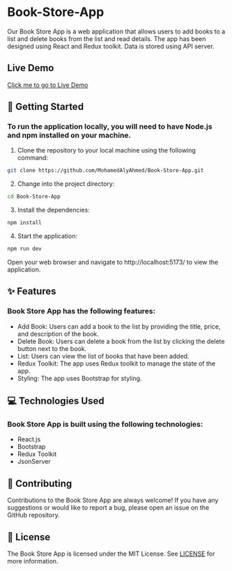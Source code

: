 # Book-Store-App
Our Book Store App is a web application that allows users to add books to a list and delete books from the list and read details. The app has been designed using React and Redux toolkit. Data is stored using API server.

## Live Demo
[Click me to go to Live Demo](https://book-store-app-rtk.vercel.app/)

## 🚀 Getting Started
### To run the application locally, you will need to have Node.js and npm installed on your machine.

1. Clone the repository to your local machine using the following command:

```bash
git clone https://github.com/MohamedAlyAhmed/Book-Store-App.git
```

2. Change into the project directory:

```bash
cd Book-Store-App
```

3. Install the dependencies:

```bash
npm install
```

4. Start the application:

```bash
npm run dev
```

Open your web browser and navigate to http://localhost:5173/ to view the application.

## ✨ Features
### Book Store App has the following features:

- Add Book: Users can add a book to the list by providing the title, price, and description of the book.
- Delete Book: Users can delete a book from the list by clicking the delete button next to the book.
- List: Users can view the list of books that have been added.
- Redux Toolkit: The app uses Redux toolkit to manage the state of the app.
- Styling: The app uses Bootstrap for styling.

## 💻 Technologies Used
### Book Store App is built using the following technologies:

- React.js
- Bootstrap
- Redux Toolkit
- JsonServer

## 🤝 Contributing
Contributions to the Book Store App are always welcome! If you have any suggestions or would like to report a bug, please open an issue on the GitHub repository.

## 📝 License
The Book Store App is licensed under the MIT License. See [LICENSE](https://choosealicense.com/licenses/mit/) for more information.
